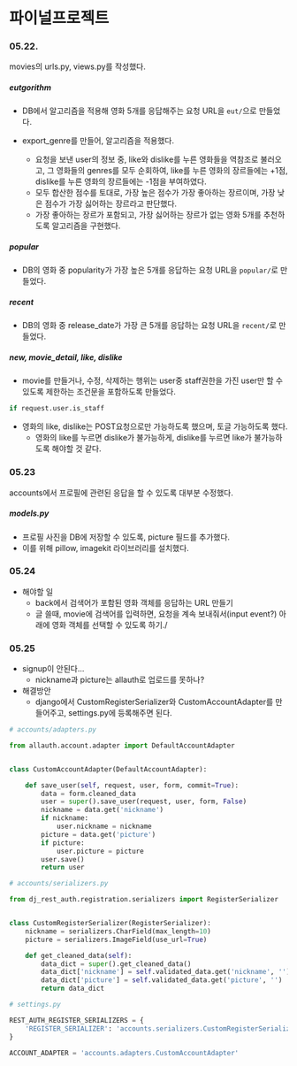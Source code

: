 # 파이널프로젝트 

### 05.22.

movies의 urls.py, views.py를 작성했다.

##### eutgorithm

- DB에서 알고리즘을 적용해 영화 5개를 응답해주는 요청 URL을 `eut/`으로 만들었다.

- export_genre를 만들어, 알고리즘을 적용했다.
  - 요청을 보낸 user의 정보 중, like와 dislike를 누른 영화들을 역참조로 불러오고, 그 영화들의 genres를 모두 순회하여, like를 누른 영화의 장르들에는 +1점, dislike를 누른 영화의 장르들에는 -1점을 부여하였다.
  - 모두 합산한 점수를 토대로, 가장 높은 점수가 가장 좋아하는 장르이며, 가장 낮은 점수가 가장 싫어하는 장르라고 판단했다.
  - 가장 좋아하는 장르가 포함되고, 가장 싫어하는 장르가 없는 영화 5개를 추천하도록 알고리즘을 구현했다.

##### popular

- DB의 영화 중 popularity가 가장 높은 5개를 응답하는 요청 URL을 `popular/`로 만들었다.

##### recent

- DB의 영화 중 release_date가 가장 큰 5개를 응답하는 요청 URL을 `recent/`로 만들었다.

##### new, movie_detail, like, dislike

- movie를 만들거나, 수정, 삭제하는 행위는 user중 staff권한을 가진 user만 할 수 있도록 제한하는 조건문을 포함하도록 만들었다.

```python
if request.user.is_staff
```

- 영화의 like, dislike는 POST요청으로만 가능하도록 했으며, 토글 가능하도록 했다.
  - 영화의 like를 누르면 dislike가 불가능하게, dislike를 누르면 like가 불가능하도록 해야할 것 같다.



### 05.23

accounts에서 프로필에 관련된 응답을 할 수 있도록 대부분 수정했다.

##### models.py

- 프로필 사진을 DB에 저장할 수 있도록, picture 필드를 추가했다.
- 이를 위해 pillow, imagekit 라이브러리를 설치했다.



### 05.24

- 해야할 일
  - back에서 검색어가 포함된 영화 객체를 응답하는 URL 만들기
  - 글 쓸때, movie에 검색어를 입력하면, 요청을 계속 보내줘서(input event?) 아래에 영화 객체를 선택할 수 있도록 하기./



### 05.25

- signup이 안된다...
  - nickname과 picture는 allauth로 업로드를 못하나?
- 해결방안
  - django에서 CustomRegisterSerializer와 CustomAccountAdapter를 만들어주고, settings.py에 등록해주면 된다.

```python
# accounts/adapters.py

from allauth.account.adapter import DefaultAccountAdapter


class CustomAccountAdapter(DefaultAccountAdapter):

    def save_user(self, request, user, form, commit=True):
        data = form.cleaned_data
        user = super().save_user(request, user, form, False)
        nickname = data.get('nickname')
        if nickname:
            user.nickname = nickname
        picture = data.get('picture')
        if picture:
            user.picture = picture
        user.save()
        return user
```

```python
# accounts/serializers.py

from dj_rest_auth.registration.serializers import RegisterSerializer


class CustomRegisterSerializer(RegisterSerializer):
    nickname = serializers.CharField(max_length=10)
    picture = serializers.ImageField(use_url=True)

    def get_cleaned_data(self):
        data_dict = super().get_cleaned_data()
        data_dict['nickname'] = self.validated_data.get('nickname', '')
        data_dict['picture'] = self.validated_data.get('picture', '')
        return data_dict
```

```python
# settings.py

REST_AUTH_REGISTER_SERIALIZERS = {
    'REGISTER_SERIALIZER': 'accounts.serializers.CustomRegisterSerializer',
}

ACCOUNT_ADAPTER = 'accounts.adapters.CustomAccountAdapter'
```

